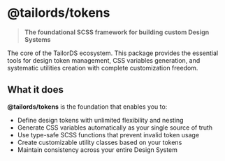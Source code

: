 # @tailords/tokens

> **The foundational SCSS framework for building custom Design Systems**

The core of the TailorDS ecosystem. This package provides the essential tools for design token management, CSS variables generation, and systematic utilities creation with complete customization freedom.

## What it does

**@tailords/tokens** is the foundation that enables you to:

- Define design tokens with unlimited flexibility and nesting
- Generate CSS variables automatically as your single source of truth
- Use type-safe SCSS functions that prevent invalid token usage
- Create customizable utility classes based on your tokens
- Maintain consistency across your entire Design System
